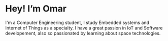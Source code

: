 # Hey! I’m Omar

I'm a Computer Engineering student, I study Embedded systems and Internet of Things as a specialty.
I have a great passion in IoT and Software developement, also so passionated by learning about space technologies.

